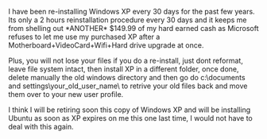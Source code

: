 I have been re-installing Windows XP every 30 days for the past few years. Its only a 2 hours reinstallation procedure every 30 days and it keeps me from shelling out \*ANOTHER\* $149.99 of my hard earned cash as Microsoft refuses to let me use my purchased XP after a Motherboard+VideoCard+Wifi+Hard drive upgrade at once.  
  
Plus, you will not lose your files if you do a re-install, just dont reformat, leave file system intact, then install XP in a different folder, once done, delete manually the old windows directory and then go do c:\documents and settings\your\_old\_user\_name\ to retrive your old files back and move them over to your new user profile.  
  
I think I will be retiring soon this copy of Windows XP and will be installing Ubuntu as soon as XP expires on me this one last time, I would not have to deal with this again.